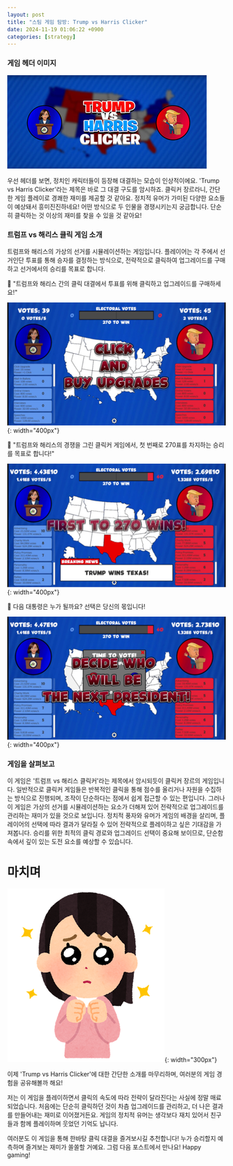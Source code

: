```yaml
---
layout: post
title: "스팀 게임 탐방: Trump vs Harris Clicker"
date: 2024-11-19 01:06:22 +0900
categories: [strategy]
---
```


### 게임 헤더 이미지
![](/static/img/attached/3304400/Trump_vs_Harris_Clicker.jpg)

우선 헤더를 보면, 정치인 캐릭터들이 등장해 대결하는 모습이 인상적이에요. 'Trump vs Harris Clicker'라는 제목은 바로 그 대결 구도를 암시하죠. 클릭커 장르라니, 간단한 게임 플레이로 경쾌한 재미를 제공할 것 같아요. 정치적 유머가 가미된 다양한 요소들이 예상돼서 흥미진진하네요! 어떤 방식으로 두 인물을 경쟁시키는지 궁금합니다. 단순히 클릭하는 것 이상의 재미를 찾을 수 있을 것 같아요!
### 트럼프 vs 해리스 클릭 게임 소개
 트럼프와 해리스의 가상의 선거를 시뮬레이션하는 게임입니다. 플레이어는 각 주에서 선거인단 투표를 통해 승자를 결정하는 방식으로, 전략적으로 클릭하여 업그레이드를 구매하고 선거에서의 승리를 목표로 합니다.

🔽 "트럼프와 해리스 간의 클릭 대결에서 투표를 위해 클릭하고 업그레이드를 구매하세요!"

![](/static/img/attached/3304400/frame_676.jpg){: width="400px"}

🔽 "트럼프와 해리스의 경쟁을 그린 클릭커 게임에서, 첫 번째로 270표를 차지하는 승리를 목표로 합니다!"

![](/static/img/attached/3304400/frame_1521.jpg){: width="400px"}

🔽 다음 대통령은 누가 될까요? 선택은 당신의 몫입니다!

![](/static/img/attached/3304400/frame_1690.jpg){: width="400px"}

### 게임을 살펴보고
이 게임은 '트럼프 vs 해리스 클릭커'라는 제목에서 암시되듯이 클릭커 장르의 게임입니다. 일반적으로 클릭커 게임들은 반복적인 클릭을 통해 점수를 올리거나 자원을 수집하는 방식으로 진행되며, 조작이 단순하다는 점에서 쉽게 접근할 수 있는 편입니다. 그러나 이 게임은 가상의 선거를 시뮬레이션하는 요소가 더해져 있어 전략적으로 업그레이드를 관리하는 재미가 있을 것으로 보입니다. 정치적 풍자와 유머가 게임의 배경을 살리며, 플레이어의 선택에 따라 결과가 달라질 수 있어 전략적으로 플레이하고 싶은 기대감을 가져봅니다. 승리를 위한 최적의 클릭 경로와 업그레이드 선택이 중요해 보이므로, 단순함 속에서 깊이 있는 도전 요소를 예상할 수 있습니다.
# 마치며
![](/static/img/attached/3304400/pose_pien_uruuru_woman.png){: width="300px"}

이제 'Trump vs Harris Clicker'에 대한 간단한 소개를 마무리하며, 여러분의 게임 경험을 공유해볼까 해요!  

저는 이 게임을 플레이하면서 클릭의 속도에 따라 전략이 달라진다는 사실에 정말 매료되었습니다. 처음에는 단순히 클릭하던 것이 차츰 업그레이드를 관리하고, 더 나은 결과를 만들어내는 재미로 이어졌거든요. 게임의 정치적 유머는 생각보다 재치 있어서 친구들과 함께 플레이하며 웃었던 기억도 납니다.  

여러분도 이 게임을 통해 한바탕 클릭 대결을 즐겨보시길 추천합니다! 누가 승리할지 예측하며 즐겨보는 재미가 쏠쏠할 거예요. 그럼 다음 포스트에서 만나요! Happy gaming!
